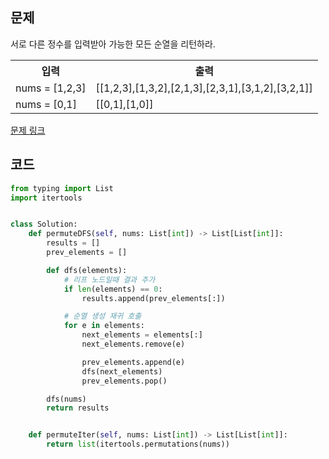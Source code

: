 ## 문제

서로 다른 정수를 입력받아 가능한 모든 순열을 리턴하라. 

 <table>
	<th>입력</th>
	<th>출력</th>
	<tr><!-- 첫번째 줄 시작 -->
	    <td>nums = [1,2,3]</td>
	    <td>[[1,2,3],[1,3,2],[2,1,3],[2,3,1],[3,1,2],[3,2,1]]</td>
	</tr><!-- 첫번째 줄 끝 -->
	<tr><!-- 두번째 줄 시작 -->
	    <td>nums = [0,1]</td>
	    <td>[[0,1],[1,0]]</td>
	</tr><!-- 두번째 줄 끝 -->
    </table>

<a href="https://leetcode.com/problems/permutations/" target="_blank">문제 링크</a>

## 코드

```python
from typing import List
import itertools


class Solution:
    def permuteDFS(self, nums: List[int]) -> List[List[int]]:
        results = []
        prev_elements = []

        def dfs(elements):
            # 리프 노드일때 결과 추가
            if len(elements) == 0:
                results.append(prev_elements[:])

            # 순열 생성 재귀 호출
            for e in elements:
                next_elements = elements[:]
                next_elements.remove(e)

                prev_elements.append(e)
                dfs(next_elements)
                prev_elements.pop()

        dfs(nums)
        return results


    def permuteIter(self, nums: List[int]) -> List[List[int]]:
        return list(itertools.permutations(nums))
```